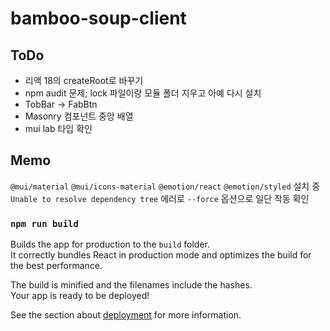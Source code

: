 # bamboo-soup-client

## ToDo

- 리액 18의 createRoot로 바꾸기
- npm audit 문제; lock 파일이랑 모듈 폴더 지우고 아예 다시 설치
- TobBar -> FabBtn
- Masonry 컴포넌트 중앙 배열
- mui lab 타입 확인

## Memo

`@mui/material` `@mui/icons-material` `@emotion/react` `@emotion/styled` 설치 중 `Unable to resolve dependency tree` 에러로 `--force` 옵션으로 일단 작동 확인

### `npm run build`

Builds the app for production to the `build` folder.\
It correctly bundles React in production mode and optimizes the build for the best performance.

The build is minified and the filenames include the hashes.\
Your app is ready to be deployed!

See the section about [deployment](https://facebook.github.io/create-react-app/docs/deployment) for more information.

